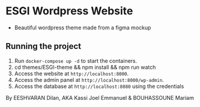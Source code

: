 # ESGI Wordpress Website

- Beautiful wordpress theme made from a figma mockup

## Running the project

1. Run `docker-compose up -d` to start the containers.
2. cd themes/ESGI-theme && npm install && npm run watch
3. Access the website at `http://localhost:8000`.
4. Access the admin panel at `http://localhost:8000/wp-admin`.
5. Access the database at `http://localhost:8080` using the credentials

By EESHVARAN Dilan, AKA Kassi Joel Emmanuel & BOUHASSOUNE Mariam
